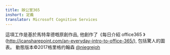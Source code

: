 ```yaml
---
title: 辦公室365
inshort: 定義
translator: Microsoft Cognitive Services
---
```



這項工作是基於馬特韋德嘅原創作品, 他創作了《每日介紹 office365 》 (http://icansharepoint.com/an-everyday-intro-to-office-365/), 包括驚人的圖表。 動態版本©2017格里格约翰森 [@niegrejoh](https://twitter.com/niegrejoh)


